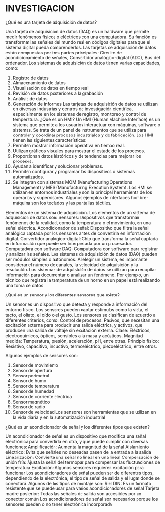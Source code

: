 # INVESTIGACION
¿Qué es una tarjeta de adquisición de datos?

Una tarjeta de adquisición de datos (DAQ) es un hardware que permite medir fenómenos físicos o eléctricos con una computadora. Su función es transformar las señales del mundo real en códigos digitales para que el sistema digital pueda comprenderlos. 
Las tarjetas de adquisición de datos están compuestas por tres partes principales: Circuito de acondicionamiento de señales, Convertidor analógico-digital (ADC), Bus del ordenador. 
Los sistemas de adquisición de datos tienen varias capacidades, como:
1.	Registro de datos
2.	Almacenamiento de datos
3.	Visualización de datos en tiempo real
4.	Revisión de datos posteriores a la grabación
5.	Análisis de datos
6.	Generación de informes 
Las tarjetas de adquisición de datos se utilizan en diversas industrias y centros de investigación científica, especialmente en los sistemas de registro, monitoreo y control de temperatura.
¿Qué es un HMI?
Un HMI (Human Machine Interface) es un sistema que permite a los usuarios interactuar con máquinas, software o sistemas. Se trata de un panel de instrumentos que se utiliza para controlar y coordinar procesos industriales y de fabricación. 
Los HMI tienen las siguientes características:
1.	Permiten mostrar información operativa en tiempo real. 
2.	Utilizan gráficos visuales para mostrar el estado de los procesos. 
3.	Proporcionan datos históricos y de tendencias para mejorar los procesos. 
4.	Ayudan a identificar y solucionar problemas. 
5.	Permiten configurar y programar los dispositivos o sistemas automatizados. 
6.	Se integran con sistemas MOM (Manufacturing Operations Management) y MES (Manufacturing Execution System). 
Los HMI se utilizan en entornos industriales y son la principal herramienta de los operarios y supervisores. Algunos ejemplos de interfaces hombre-máquina son los teclados y las pantallas táctiles.

Elementos de un sistema de adquisición.
Los elementos de un sistema de adquisición de datos son:
Sensores: Dispositivos que transforman fenómenos de la realidad, como la temperatura o el movimiento, en una señal eléctrica.
Acondicionador de señal: Dispositivo que filtra la señal analógica captada por los sensores antes de convertirla en información digital.
Convertidor analógico-digital: Chip que transforma la señal captada en información que puede ser interpretada por un procesador.
Computadora con software DAQ: Computadora con software para registrar y analizar las señales. 
Los sistemas de adquisición de datos (DAQ) pueden ser módulos simples o autónomos. Al elegir un sistema, es importante considerar el número de canales, la velocidad de adquisición y la resolución. 
Los sistemas de adquisición de datos se utilizan para recopilar información para documentar o analizar un fenómeno. Por ejemplo, un técnico que registra la temperatura de un horno en un papel está realizando una toma de datos


¿Qué es un sensor y los diferentes sensores que existe?

Un sensor es un dispositivo que detecta y responde a información del entorno físico. Los sensores pueden captar estímulos como la vista, el tacto, el olfato, el oído o el gusto. 
Los sensores se clasifican de acuerdo a diferentes criterios, como:
Control de procesos: Pasivos, que necesitan una excitación externa para producir una salida eléctrica, y activos, que producen una salida de voltaje sin excitación externa. 
Clase: Eléctricos, electroquímicos, ópticos, sensibles a la masa y acústicos. 
Magnitud medida: Temperatura, presión, aceleración, pH, entre otras. 
Principio físico: Resistivo, capacitivo, inductivo, termoeléctrico, piezoeléctrico, entre otros. 


Algunos ejemplos de sensores son:
1.	Sensor de movimiento
2.	Sensor de apertura
3.	Sensor perimetral
4.	Sensor de humo
5.	Sensor de temperatura
6.	Sensor de humedad
7.	Sensor de corriente eléctrica
8.	Sensor magnético
9.	Sensor de radio
10.	Sensor de velocidad 
Los sensores son herramientas que se utilizan en la vida diaria y en la automatización industrial

¿Qué es un acondicionador de señal y los diferentes tipos que existen?

Un acondicionador de señal es un dispositivo que modifica una señal electrónica para convertirla en otra, y que puede cumplir con diversas funciones: 
Amplificación: Aumenta la magnitud de la señal 
Aislamiento eléctrico: Evita que señales no deseadas pasen de la entrada a la salida 
Linearización: Convierte una señal no lineal en una lineal 
Compensación de unión fría: Ajusta la señal del termopar para compensar las fluctuaciones de temperatura 
Excitación: Algunos sensores requieren excitación para funcionar 
Los acondicionadores de señal pueden ser de diferentes tipos, dependiendo de la electrónica, el tipo de señal de salida y el lugar donde se conectará. Algunos de los tipos de montaje son:
Riel DIN: Es un formato resistente que se puede usar para varios acondicionadores de señal
Tarjeta madre posterior: Todas las señales de salida son accesibles por un conector común 
Los acondicionadores de señal son necesarios porque los sensores pueden o no tener electrónica incorporada
